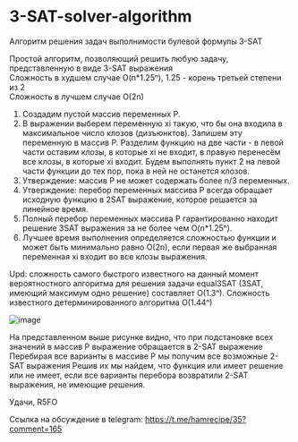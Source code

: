 # 3-SAT-solver-algorithm
Алгоритм  решения задач выполнимости булевой формулы 3-SAT

Простой алгоритм, позволяющий решить любую задачу, представленную в виде 3-SAT выражения<br/>
Сложность в худшем случае O(n*1.25ⁿ), 1.25 - корень третьей степени из 2<br/>
Сложность в лучшем случае O(2n)

1. Создадим пустой массив переменных P. 
2. В выражении выберем переменную xi такую, что бы она входила в максимальное число клозов (дизъюнктов). Запишем эту переменную в массив P. Разделим функцию на две части - в левой части оставим клозы, в которые xi не входит, в правую перенесём все клозы, в которые xi входит. Будем выполнять пункт 2 на левой части функции до тех пор, пока в ней не останется клозов. 
3. Утверждение: массив P не может содержать более n/3 переменных.
4. Утверждение: перебор переменных массива P всегда обращает исходную функцию в 2SAT выражение, которое решается за линейное время.
5. Полный перебор переменных массива P гарантированно находит решение 3SAT выражения за не более чем O(n*1.25ⁿ). 
6. Лучшее время выполнения определяется сложностью функции и может быть минимально равно O(2n), если первая же выбранная переменная xi входит во все клозы выражения.


Upd: сложность самого быстрого известного на данный момент вероятностного алгоритма для решения задачи equal3SAT (3SAT, имеющий максимум одно решение) составляет O(1.3ⁿ).
Сложность известного детерминированного алгоритма O(1.44ⁿ)

![image](https://github.com/user-attachments/assets/59e30b0b-b6b4-43f8-8dff-8506a1138711)

На представленном выше рисунке видно, что при подстановке всех значений в массив P выражение обращается в 2-SAT выражение
Перебирая все варианты в массиве P мы получим все возможные 2-SAT выражения
Решив их мы найдем, что функция или имеет решение или не имеет, если все варианты перебора возвратили 2-SAT выражения, не имеющие решения.

Удачи, R5FO

Ссылка на обсуждение в telegram: https://t.me/hamrecipe/35?comment=165
